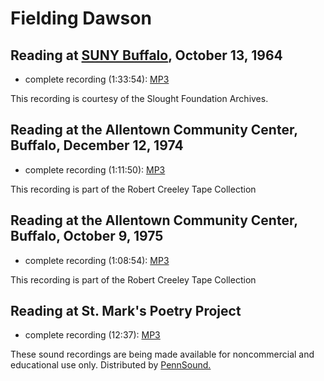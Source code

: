Fielding Dawson
===============

  

Reading at [SUNY Buffalo](Buffalo.php), October 13, 1964
--------------------------------------------------------

-   complete recording (1:33:54): [MP3](https://media.sas.upenn.edu/pennsound/authors/Dawson/Dawson-Fielding_Complete-Reading_SUNY-Buffalo_10-13-64.mp3)

This recording is courtesy of the Slought Foundation Archives.

Reading at the Allentown Community Center, Buffalo, December 12, 1974
---------------------------------------------------------------------

-   complete recording (1:11:50): [MP3](https://media.sas.upenn.edu/pennsound/authors/Dawson/Dawson-Fielding_Complete-Recording_Allentown-Community-Center_Buffalo_12-12-74.mp3)

This recording is part of the Robert Creeley Tape Collection

Reading at the Allentown Community Center, Buffalo, October 9, 1975
-------------------------------------------------------------------

-   complete recording (1:08:54): [MP3](https://media.sas.upenn.edu/pennsound/authors/Dawson/Dawson-Fielding_Complete-Recording_Allentown-Community-Center_Buffalo_10-9-75.mp3)

This recording is part of the Robert Creeley Tape Collection

Reading at St. Mark's Poetry Project
------------------------------------

-   complete recording (12:37): [MP3](http://media.sas.upenn.edu/pennsound/groups/Berkson-Tapes/Dawson-Fielding_Complete-Recording_125_St-Marks-Poetry-Project_NY.mp3)

  

These sound recordings are being made available for noncommercial and educational use only.
Distributed by [PennSound.](../index.html)

